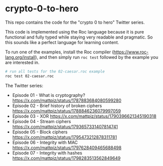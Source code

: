 # crypto-0-to-hero

This repo contains the code for the "crypto 0 to hero" Twitter series.

This code is implemented using the Roc language because it is
pure functional and fully typed while staying very readable and pragmatic.
So this sounds like a perfect language for learning content.

To run one of the examples, install the Roc compiler (https://www.roc-lang.org/install), and then simply run `roc test` followed by the example you are interested in.

```sh
# run all tests for the 02-caesar.roc example
roc test 02-caesar.roc
```

The Twitter series:

- Episode 01 - What is cryptography? https://x.com/mattpiz/status/1787883684080599280
- Episode 02 - Brief history of broken ciphers https://x.com/mattpiz/status/1788846236079997059
- Episode 03 - XOR https://x.com/mattpiz/status/1790396621345190318
- Episode 04 - Stream ciphers https://x.com/mattpiz/status/1793657331407814741
- Episode 05 - Block ciphers https://x.com/mattpiz/status/1795473212878311781
- Episode 06 - Integrity with MAC https://x.com/mattpiz/status/1797628409465688498
- Episode 07 - Integrity with hashes https://x.com/mattpiz/status/1798283513562849649
